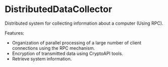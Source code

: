 # DistributedDataCollector
Distributed system for collecting information about a computer (Using RPC).

Features:
- Organization of parallel processing of a large number of client connections using the RPC mechanism.
- Encryption of transmitted data using CryptoAPI tools.
- Retrieve system information. 
